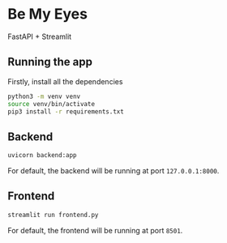 # Be My Eyes

FastAPI + Streamlit

## Running the app

Firstly, install all the dependencies

```bash
python3 -m venv venv
source venv/bin/activate
pip3 install -r requirements.txt
```

## Backend

```bash
uvicorn backend:app
```

For default, the backend will be running at port `127.0.0.1:8000`.

## Frontend

```bash
streamlit run frontend.py
```

For default, the frontend will be running at port `8501`.
